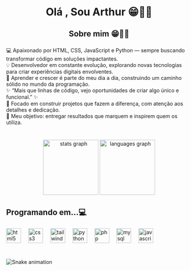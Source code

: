 <h1 align="center">Olá , Sou Arthur 😁🖖🏻</h1>

###

<h2 align="center">Sobre mim 😁🖖🏻</h2>

###

<p align="left">💻 Apaixonado por HTML, CSS, JavaScript e Python — sempre buscando transformar código em soluções impactantes.<br>💡 Desenvolvedor em constante evolução, explorando novas tecnologias para criar experiências digitais envolventes.<br>🌱 Aprender e crescer é parte do meu dia a dia, construindo um caminho sólido no mundo da programação.<br>✨ “Mais que linhas de código, vejo oportunidades de criar algo único e funcional.” ✨<br>🔧 Focado em construir projetos que fazem a diferença, com atenção aos detalhes e dedicação.<br>🎯 Meu objetivo: entregar resultados que marquem e inspirem quem os utiliza.</p>

###

<br clear="both">

<div align="center">
  <img src="https://github-readme-stats.vercel.app/api?username=AarthurCesar&hide_title=false&hide_rank=false&show_icons=true&include_all_commits=true&count_private=true&disable_animations=false&theme=github_dark&locale=pt-br&hide_border=false&order=1" height="150" alt="stats graph"  />
  <img src="https://github-readme-stats.vercel.app/api/top-langs?username=AarthurCesar&locale=pt-br&hide_title=false&layout=compact&card_width=320&langs_count=4&theme=github_dark&hide_border=false&order=2" height="150" alt="languages graph"  />
</div>

###

<h2 align="left">Programando em...💻</h2>

###

<div align="left">
  <img src="https://cdn.jsdelivr.net/gh/devicons/devicon/icons/html5/html5-original.svg" height="40" alt="html5 logo"  />
  <img width="12" />
  <img src="https://cdn.simpleicons.org/css3/1572B6" height="40" alt="css3 logo"  />
  <img width="12" />
  <img src="https://cdn.simpleicons.org/tailwindcss/06B6D4" height="40" alt="tailwindcss logo"  />
  <img width="12" />
  <img src="https://cdn.simpleicons.org/python/3776AB" height="40" alt="python logo"  />
  <img width="12" />
  <img src="https://cdn.simpleicons.org/php/777BB4" height="40" alt="php logo"  />
  <img width="12" />
  <img src="https://cdn.simpleicons.org/mysql/4479A1" height="40" alt="mysql logo"  />
  <img width="12" />
  <img src="https://cdn.jsdelivr.net/gh/devicons/devicon/icons/javascript/javascript-original.svg" height="40" alt="javascript logo"  />
</div>

###

<br clear="both">

<img src="https://raw.githubusercontent.com/AarthurCesar/AarthurCesar/output/snake.svg" alt="Snake animation" />

###
